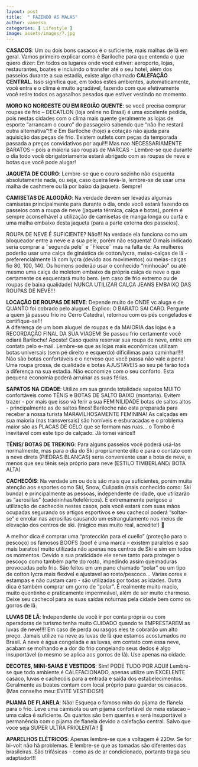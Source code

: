 ```yaml
---
layout: post
title:  " FAZENDO AS MALAS"
author: vanessa
categories: [ Lifestyle ]
image: assets/images/7.jpg
---
```

**CASACOS**: Um ou dois bons casacos é o suficiente, mais malhas de lã em geral. 
Vamos primeiro explicar como é Bariloche para que entenda o que quero dizer:
Em todos os lugares onde você estiver: aeroporto, lojas, restaurantes, boates e incluindo o transfer até o seu hotel, além dos passeios durante a sua estadia, existe algo chamado **CALEFAÇÃO CENTRAL**. Isso significa que, em todos estes ambientes, automaticamente, você entra e o clima é muito agradável, fazendo com que efetivamente você retire todos os agasalhos pesados que estiver vestindo no momento.

**MORO NO NORDESTE OU EM REGIÃO QUENTE**: se você precisa comprar roupas de frio – DECATLON (loja online no Brasil) é uma excelente pedida, pois nestas cidades com o clima mais quente geralmente as lojas de esporte “arrancam o couro” do passageiro sabendo que “não lhe restará outra alternativa”!!!  e Em Bariloche (hoje) a cotação não ajuda para aquisição das peças de frio.   Existem outlets com peças da temporada passada a preços convidativos por aqui!!! Mas nao NECESSARIAMENTE BARATOS – pois a maioria sao roupas de MARCAS - Lembre-se que durante o dia todo você obrigatoriamente estará abrigado com as roupas de neve e botas que você pode alugar!

**JAQUETA DE COURO**: Lembre-se que o couro sozinho não esquenta absolutamente nada, ou seja, caso queira levá-la, lembre-se de usar uma malha de cashmere ou lã por baixo da jaqueta. Sempre!

**CAMISETAS DE ALGODÃO**: Na verdade devem ser levadas algumas camisetas principalmente para durante o dia, onde você estará fazendo os passeios com a roupa de neve (jaqueta térmica, calça e botas), porém é sempre aconselhável a utilização de camisetas de manga longa ou curta e uma malha embaixo desta jaqueta (para a parte externa dos passeios).

ROUPA DE NEVE É SUFICIENTE? Não!!! Na verdade ela funciona como um bloqueador entre a neve e a sua pele, porém não esquenta! 
O mais indicado seria comprar a ˝segunda pele˝ e ˝Fleece˝ mas na falta de:
As mulheres poderão usar uma calça de ginástica de cotton/lycra, meias-calças de lã - preferencialmente lã com lycra (devido aos movimentos) ou meias-calças fio 80, 100, 140. Os homens poderão usar o conhecido “minhocão” ou até mesmo uma calça de moletom embaixo da própria calça de neve o que certamente os esquentará muito bem. (em caso de frio extremo ou de roupas de baixa qualidade) 
NUNCA UTILIZAR CALÇA JEANS EMBAIXO DAS ROUPAS DE NEVE!!!


**LOCAÇÃO DE ROUPAS DE NEVE**: Depende muito de ONDE vc aluga e de QUANTO foi cobrado pelo aluguel. Explico: O BARATO SAI CARO. Pergunte a quem já passou frio no Cerro Catedral, retornou com os pés congelados e certifique-se!!!  
A diferença de um bom aluguel de roupas e da MAIORIA das lojas é a RECORDAÇÃO FINAL DA SUA VIAGEM! Se passou frio certamente você odiará Bariloche! Aposte! 
Caso queira reservar sua roupa de neve, entre em contato pelo e-mail.
Lembre-se que as lojas mais econômicas utilizam botas universais (sem pé direito e esquerdo) dificílimas para caminhar!!!! Não são botas confortáveis e o nervoso que você passa não vale a pena! Uma roupa grossa, de qualidade e botas AJUSTÁVEIS ao seu pé farão toda a diferença na sua estadia. 
Não economize com o seu conforto. 
Esta pequena economia poderá arruinar as suas férias.

**SAPATOS NA CIDADE**: Utilize em sua grande totalidade sapatos MUITO confortáveis como TÊNIS e BOTAS DE SALTO BAIXO (montaria). Evitem trazer - por mais que isso vá ferir a sua FEMINILIDADE botas de saltos altos - principalmente as de saltos finos!  Bariloche não esta preparada para receber a nossa turista MARAVILHOSAMENTE FEMININA! As calçadas em sua maioria (nas transversais) são horríveis e esburacadas e o problema maior são as PLACAS DE GELO que se formam nas ruas... o Tombo é inevitável com este tipo de calçado. Já tomei vários!!

**TÊNIS/ BOTAS DE TREKING**: Para alguns passeios você poderá usá-las normalmente, mas para o dia do Ski propriamente dito e para o contato com a neve direta (PIEDRAS BLANCAS) seria conveniente usar a bota de neve, a menos que seu tênis seja próprio para neve (ESTILO TIMBERLAND/ BOTA ALTA)

**CACHECÓIS**: Na verdade um ou dois são mais que suficientes, porém muita atenção aos esportes como Ski, Snow, Culipatin (mais conhecido como: Ski bunda) e principalmente as pessoas, independente de idade, que utilizarão as “aerosillas” (cadeirinhas/teleféricos). É extremamente perigoso a utilização de cachecóis nestes casos, pois você estará com suas mãos ocupadas segurando os artigos esportivos e seu cachecol poderá “soltar-se” e enrolar nas aerosillas causando um estrangulamento nos meios de elevação dos centros de ski. (trágico mas muito real, acredite!) 

A melhor dica é comprar uma “protección para el cuello” (proteção para o pescoço) os famosos BOOFS (boof é uma marca – existem paralelos e sao mais baratos) muito utilizada não apenas nos centros de Ski e sim em todos os momentos. 
Devido a sua praticidade ele serve tanto para proteger o pescoço como também parte do rosto, impedindo assim queimaduras provocadas pelo frio. 
São feitos em um pano chamado “polar” ou um tipo de cotton lycra mais flexivel e ajustavel ao rosto/pescoco... 
Várias cores e estampas e não custam caro - são utilizadas por todas as idades.
Outra dica é também comprar um gorro de “polar”. 
É realmente muito macio, muito quentinho e praticamente impermeável, além de ser muito charmoso. 
Deixe seu cachecol para as suas saídas noturnas pela cidade bem como os gorros de lã.

**LUVAS DE LÃ**: Independente de você ir por conta própria ou com operadoras de turismo tenha muito CUIDADO quando te EMPRESTAREM as luvas de neve!!!! Em caso de perda ou rasgos eles te cobrarão um alto preço. Jamais utilize na neve as luvas de lã que estamos acostumados no Brasil. A neve é água congelada e as luvas, em contato com essa neve, acabam se molhando e a dor do frio congelando seus dedos é algo insuportável (o mesmo se aplica aos gorros de lã). Use apenas na cidade.

**DECOTES, MINI-SAIAS E VESTIDOS**: Sim! PODE TUDO POR AQUI! Lembre-se que todo ambiente é CALEFACIONADO, apenas utilize um EXCELENTE casaco, luvas e cachecóis para a entrada e saída dos estabelecimentos. Geralmente as boates contam com local próprio para guardar os casacos. (Mas conselho meu: EVITE VESTIDOS!!)

**PIJAMA DE FLANELA**: Não! Esqueça o famoso mito do pijama de flanela para o frio. Leve uma camisola ou um pijama confortável de meia estacao – uma calca é suficiente. Os quartos são bem quentes e será insuportável a permanência com o pijama de flanela devido a calefação central. Salvo que voce seja SUPER ULTRA FRIOLENTA!! 

**APARELHOS ELÉTRICOS**: Apenas lembre-se que a voltagem é 220w. Se for bi-volt não há problemas. E lembre-se que as tomadas são diferentes das brasileiras. São trifásicas - como as de ar condicionado, portanto traga seu adaptador!!! 

